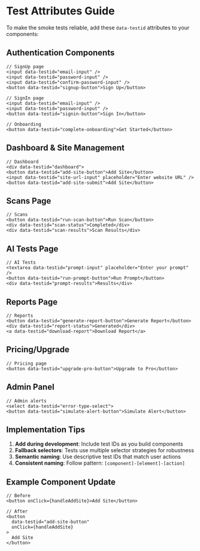# Test Attributes Guide

To make the smoke tests reliable, add these `data-testid` attributes to your components:

## Authentication Components

```tsx
// SignUp page
<input data-testid="email-input" />
<input data-testid="password-input" />  
<input data-testid="confirm-password-input" />
<button data-testid="signup-button">Sign Up</button>

// SignIn page  
<input data-testid="email-input" />
<input data-testid="password-input" />
<button data-testid="signin-button">Sign In</button>

// Onboarding
<button data-testid="complete-onboarding">Get Started</button>
```

## Dashboard & Site Management

```tsx
// Dashboard
<div data-testid="dashboard">
<button data-testid="add-site-button">Add Site</button>
<input data-testid="site-url-input" placeholder="Enter website URL" />
<button data-testid="add-site-submit">Add Site</button>
```

## Scans Page

```tsx
// Scans
<button data-testid="run-scan-button">Run Scan</button>
<div data-testid="scan-status">Completed</div>
<div data-testid="scan-results">Scan Results</div>
```

## AI Tests Page

```tsx
// AI Tests  
<textarea data-testid="prompt-input" placeholder="Enter your prompt" />
<button data-testid="run-prompt-button">Run Prompt</button>
<div data-testid="prompt-results">Results</div>
```

## Reports Page

```tsx
// Reports
<button data-testid="generate-report-button">Generate Report</button>
<div data-testid="report-status">Generated</div>
<a data-testid="download-report">Download Report</a>
```

## Pricing/Upgrade

```tsx
// Pricing page
<button data-testid="upgrade-pro-button">Upgrade to Pro</button>
```

## Admin Panel

```tsx
// Admin alerts
<select data-testid="error-type-select">
<button data-testid="simulate-alert-button">Simulate Alert</button>
```

## Implementation Tips

1. **Add during development**: Include test IDs as you build components
2. **Fallback selectors**: Tests use multiple selector strategies for robustness
3. **Semantic naming**: Use descriptive test IDs that match user actions
4. **Consistent naming**: Follow pattern: `[component]-[element]-[action]`

## Example Component Update

```tsx
// Before
<button onClick={handleAddSite}>Add Site</button>

// After  
<button 
  data-testid="add-site-button"
  onClick={handleAddSite}
>
  Add Site
</button>
```